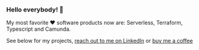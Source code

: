 ### Hello everybody! 👋

My most favorite ❤️ software products now are: Serverless, Terraform, Typescript and Camunda. 

See below for my projects, [reach out to me on LinkedIn](https://www.linkedin.com/in/ruslanfg/) or [buy me a coffee](https://www.buymeacoffee.com/huksley)

<!--
**huksley/huksley** is a ✨ _special_ ✨ repository because its `README.md` (this file) appears on your GitHub profile.

Here are some ideas to get you started:

- 🔭 I’m currently working on ...
- 🌱 I’m currently learning ...
- 👯 I’m looking to collaborate on ...
- 🤔 I’m looking for help with ...
- 💬 Ask me about ...
- 📫 How to reach me: ...
- 😄 Pronouns: ...
- ⚡ Fun fact: ...
-->



